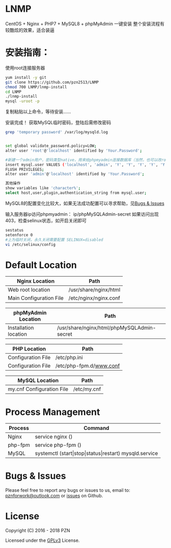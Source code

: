 # LNMP
CentOS + Nginx + PHP7 + MySQL8 + phpMyAdmin 一键安装
整个安装流程有较酷炫的效果，适合装逼

# 安装指南：
使用root连接服务器
```bash
yum install -y git
git clone https://github.com/pzn2513/LNMP
chmod 700 LNMP/lnmp-install
cd LNMP
./lnmp-install
mysql -uroot -p
```
复制粘贴以上命令，等待安装……


安装完成！
获取MySQL临时密码，登陆后需修改密码
```bash
grep 'temporary password' /var/log/mysqld.log
```
```bash

set global validate_password.policy=LOW;
alter user 'root'@'localhost' identified by 'Your.Password';

#新建一个admin用户，密码类型native，用来给phpmyadmin连接数据库（当然，也可以改root密码类型）
insert mysql.user VALUES ('localhost', 'admin', 'Y', 'Y', 'Y', 'Y', 'Y', 'Y', 'Y', 'Y', 'Y', 'Y', 'Y', 'Y', 'Y', 'Y', 'Y', 'Y', 'Y', 'Y', 'Y', 'Y', 'Y', 'Y', 'Y', 'Y', 'Y', 'Y', 'Y', 'Y', 'Y', '', '', '', '', '0', '0', '0', '0', 'mysql_native_password', '*84AAC12F54AB666ECFC2A83C676908C8BBC381B1', 'N', '2018-04-21 11:25:16', null, 'N', 'Y', 'Y', null, null, null);
FLUSH PRIVILEGES;
alter user 'admin'@'localhost' identified by 'Your.Password';

其他操作
show variables like 'character%';
select host,user,plugin,authentication_string from mysql.user;
```
MySQL8的配置变化比较大，如果无法成功配置可以寻求帮助，见[Bugs & Issues](#bugs--issues)

输入服务器ip访问phpmyadmin： ip/phpMySQLAdmin-secret
如果访问出现403，检查selinux状态，如开启关闭即可
```bash
sestatus
setenforce 0
#上为临时关闭，永久关闭需要配置 SELINUX=disabled
vi /etc/selinux/config
```

Default Location
================
| Nginx Location             | Path                                             |
|----------------------------|--------------------------------------------------|
| Web root location          | /usr/share/nginx/html                            |
| Main Configuration File    | /etc/nginx/nginx.conf                            |

| phpMyAdmin Location        | Path                                             |
|----------------------------|--------------------------------------------------|
| Installation location      | /usr/share/nginx/html/phpMySQLAdmin-secret       |

| PHP Location               | Path                                             |
|----------------------------|--------------------------------------------------|
| Configuration File         | /etc/php.ini                                     |
| Configuration File         | /etc/php-fpm.d/www.conf                                     |

| MySQL Location             | Path                                             |
|----------------------------|--------------------------------------------------|
| my.cnf Configuration File  | /etc/my.cnf                                      |


Process Management
==================
| Process     | Command                                                         |
|-------------|-----------------------------------------------------------------|
| Nginx       | service nginx ()                                                |
| php-fpm     | service php-fpm ()                                              |
| MySQL       | systemctl (start\|stop\|status\|restart) mysqld.service         |


Bugs & Issues
=============
Please feel free to report any bugs or issues to us, email to: pznforwork@outlook.com or [issues](https://github.com/pzn2513/LAMP-autoinstall/issues) on Github.


License
=======
Copyright (C) 2016 - 2018 PZN

Licensed under the [GPLv3](https://github.com/pzn2513/LICENSE/blob/master/README.md) License.
